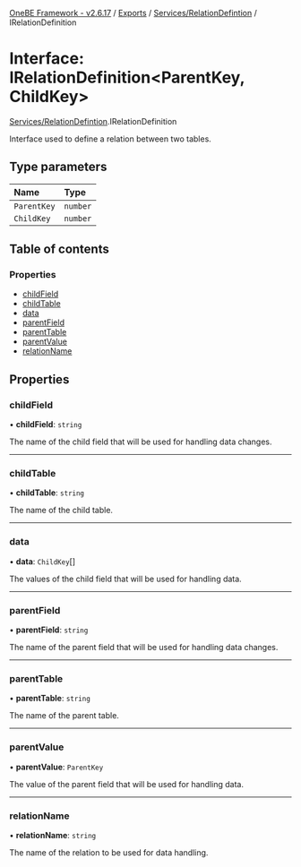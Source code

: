 [OneBE Framework - v2.6.17](../README.md) / [Exports](../modules.md) / [Services/RelationDefintion](../modules/Services_RelationDefintion.md) / IRelationDefinition

# Interface: IRelationDefinition<ParentKey, ChildKey\>

[Services/RelationDefintion](../modules/Services_RelationDefintion.md).IRelationDefinition

Interface used to define a relation between two tables.

## Type parameters

| Name | Type |
| :------ | :------ |
| `ParentKey` | `number` |
| `ChildKey` | `number` |

## Table of contents

### Properties

- [childField](Services_RelationDefintion.IRelationDefinition.md#childfield)
- [childTable](Services_RelationDefintion.IRelationDefinition.md#childtable)
- [data](Services_RelationDefintion.IRelationDefinition.md#data)
- [parentField](Services_RelationDefintion.IRelationDefinition.md#parentfield)
- [parentTable](Services_RelationDefintion.IRelationDefinition.md#parenttable)
- [parentValue](Services_RelationDefintion.IRelationDefinition.md#parentvalue)
- [relationName](Services_RelationDefintion.IRelationDefinition.md#relationname)

## Properties

### childField

• **childField**: `string`

The name of the child field that will be used for handling data changes.

___

### childTable

• **childTable**: `string`

The name of the child table.

___

### data

• **data**: `ChildKey`[]

The values of the child field that will be used for handling data.

___

### parentField

• **parentField**: `string`

The name of the parent field that will be used for handling data changes.

___

### parentTable

• **parentTable**: `string`

The name of the parent table.

___

### parentValue

• **parentValue**: `ParentKey`

The value of the parent field that will be used for handling data.

___

### relationName

• **relationName**: `string`

The name of the relation to be used for data handling.
